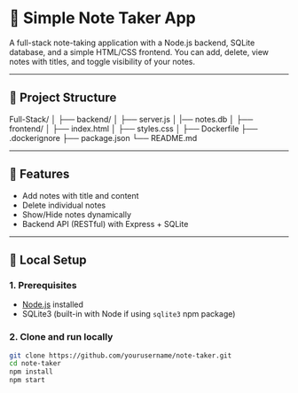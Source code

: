 # 📝 Simple Note Taker App

A full-stack note-taking application with a Node.js backend, SQLite database, and a simple HTML/CSS frontend. You can add, delete, view notes with titles, and toggle visibility of your notes.

---

## 📁 Project Structure

Full-Stack/
│
├── backend/
│   ├── server.js
│   |── notes.db
│
├── frontend/
│   ├── index.html
│   ├── styles.css
│
├── Dockerfile
├── .dockerignore
├── package.json
└── README.md


---

## 🚀 Features

- Add notes with title and content
- Delete individual notes
- Show/Hide notes dynamically
- Backend API (RESTful) with Express + SQLite

---

## 🧪 Local Setup

### 1. Prerequisites

- [Node.js](https://nodejs.org/) installed
- SQLite3 (built-in with Node if using `sqlite3` npm package)

### 2. Clone and run locally

```bash
git clone https://github.com/yourusername/note-taker.git
cd note-taker
npm install
npm start